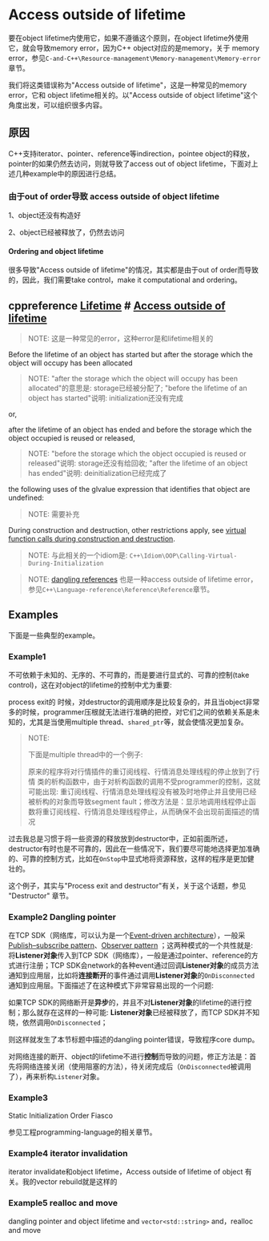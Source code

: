 # Access outside of lifetime

要在object lifetime内使用它，如果不遵循这个原则，在object lifetime外使用它，就会导致memory error，因为C++ object对应的是memory，关于 memory error，参见`C-and-C++\Resource-management\Memory-management\Memory-error`章节。

我们将这类错误称为"Access outside of lifetime"，这是一种常见的memory error，它和 object lifetime相关的。以"Access outside of object lifetime"这个角度出发，可以组织很多内容。



## 原因

C++支持iterator、pointer、reference等indirection，pointee object的释放，pointer的如果仍然去访问，则就导致了access out of object lifetime，下面对上述几种example中的原因进行总结。



### 由于out of order导致 access outside of object lifetime 

1、object还没有构造好

2、object已经被释放了，仍然去访问



#### Ordering and object lifetime

很多导致"Access outside of lifetime"的情况，其实都是由于out of order而导致的，因此，我们需要take control，make it computational and ordering。



## cppreference [Lifetime](https://en.cppreference.com/w/cpp/language/lifetime) # [Access outside of lifetime](https://en.cppreference.com/w/cpp/language/lifetime#Access_outside_of_lifetime)

> NOTE: 这是一种常见的error，这种error是和lifetime相关的

Before the lifetime of an object has started but after the storage which the object will occupy has been allocated

> NOTE: "after the storage which the object will occupy has been allocated"的意思是: storage已经被分配了; "before the lifetime of an object has started"说明: initialization还没有完成

or,

after the lifetime of an object has ended and before the storage which the object occupied is reused or released, 

> NOTE: "before the storage which the object occupied is reused or released"说明: storage还没有给回收; "after the lifetime of an object has ended"说明: deinitialization已经完成了

the following uses of the glvalue expression that identifies that object are undefined:

> NOTE: 需要补充

During construction and destruction, other restrictions apply, see [virtual function calls during construction and destruction](https://en.cppreference.com/w/cpp/language/virtual#During_construction_and_destruction).

> NOTE: 与此相关的一个idiom是: `C++\Idiom\OOP\Calling-Virtual-During-Initialization`

> NOTE:  [dangling references](https://en.cppreference.com/w/cpp/language/reference#Dangling_references) 也是一种access outside of lifetime error，参见`C++\Language-reference\Reference\Reference`章节。

## Examples

下面是一些典型的example。

### Example1 

不可依赖于未知的、无序的、不可靠的，而是要进行显式的、可靠的控制(take control)，这在对object的lifetime的控制中尤为重要:

process exit的 时候，对destructor的调用顺序是比较复杂的，并且当object非常多的时候，programmer压根就无法进行准确的把控，对它们之间的依赖关系是未知的，尤其是当使用multiple thread、`shared_ptr`等，就会使情况更加复杂。

> NOTE: 
>
> 下面是multiple thread中的一个例子: 
>
> 原来的程序将对行情插件的重订阅线程、行情消息处理线程的停止放到了行情 类的析构函数中，由于对析构函数的调用不受programmer的控制，这就可能出现: 重订阅线程、行情消息处理线程没有被及时地停止并且使用已经被析构的对象而导致segment fault；修改方法是：显示地调用线程停止函数将重订阅线程、行情消息处理线程停止，从而确保不会出现前面描述的情况

过去我总是习惯于将一些资源的释放放到destructor中，正如前面所述，destructor有时也是不可靠的，因此在一些情况下，我们要尽可能地选择更加准确的、可靠的控制方式，比如在`OnStop`中显式地将资源释放，这样的程序是更加健壮的。

这个例子，其实与"Process exit and destructor"有关，关于这个话题，参见 "Destructor" 章节。

### Example2 Dangling pointer

在TCP SDK（网络库，可以认为是一个[Event-driven architecture](https://en.wikipedia.org/wiki/Event-driven_architecture)），一般采 [Publish–subscribe pattern](https://en.wikipedia.org/wiki/Publish%E2%80%93subscribe_pattern)、[Observer pattern](https://en.wikipedia.org/wiki/Observer_pattern) ；这两种模式的一个共性就是: 将**Listener对象**传入到TCP SDK（网络库），一般是通过pointer、reference的方式进行注册；TCP SDK会network的各种event通过回调**Listener对象**的成员方法通知到应用层，比如将**连接断开**的事件通过调用**Listener对象**的`OnDisconnected`通知到应用层。下面描述了在这种模式下非常容易出现的一个问题:

如果TCP SDK的网络断开是**异步**的，并且不对**Listener对象**的lifetime的进行控制；那么就存在这样的一种可能: **Listener对象**已经被释放了，而TCP SDK并不知晓，依然调用`OnDisconnected`；

则这样就发生了本节标题中描述的dangling pointer错误，导致程序core dump。

对网络连接的断开、object的lifetime不进行**控制**而导致的问题，修正方法是：首先将网络连接关闭（使用阻塞的方法），待关闭完成后（`OnDisconnected`被调用了），再来析构`Listener`对象。





### Example3

Static Initialization Order Fiasco

参见工程programming-language的相关章节。



### Example4 iterator invalidation

iterator invalidate和object lifetime，Access outside  of lifetime of object 有关。我的vector rebuild就是这样的

### Example5 realloc and move

dangling pointer and object lifetime and `vector<std::string>` and，realloc and move



